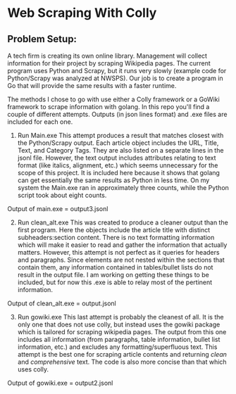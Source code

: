 # Web Scraping With Colly

## Problem Setup:
A tech firm is creating its own online library. Management will collect information for their project by scraping Wikipedia pages. The current program uses Python and Scrapy, but it runs very slowly (example code for Python/Scrapy was analyzed at NWSPS). Our job is to create a program in Go that will provide the same results with a faster runtime.

The methods I chose to go with use either a Colly framework or a GoWiki framework to scrape information with golang. In this repo you'll find a couple of different attempts. Outputs (in json lines format) and .exe files are included for each one.

1. Run Main.exe
This attempt produces a result that matches closest with the Python/Scrapy output. Each article object includes the URL, Title, Text, and Category Tags. They are also listed on a separate lines in the jsonl file. However, the text output includes attributes relating to text format (like italics, alignment, etc.) which seems unnecessary for the scope of this project. It is included here because it shows that golang can get essentially the same results as Python in less time. On my system the Main.exe ran in approximately three counts, while the Python script took about eight counts.

Output of main.exe = output3.jsonl

2. Run clean_alt.exe
This was created to produce a cleaner output than the first program. Here the objects include the article title with distinct subheaders:section content. There is no text formatting information which will make it easier to read and gather the information that actually matters. However, this attempt is not perfect as it queries for headers and paragraphs. Since elements are not nested within the sections that contain them, any information contained in tables/bullet lists do not result in the output file. I am working on getting these things to be included, but for now this .exe is able to relay most of the pertinent information.

Output of clean_alt.exe = output.jsonl

3. Run gowiki.exe
This last attempt is probably the cleanest of all. It is the only one that does not use colly, but instead uses the gowiki package which is tailored for scraping wikipedia pages. The output from this one includes all information (from paragraphs, table information, bullet list information, etc.) and excludes any formatting/superfluous text. This attempt is the best one for scraping article contents and returning *clean* and *comprehensive* text. The code is also more concise than that which uses colly.

Output of gowiki.exe = output2.jsonl